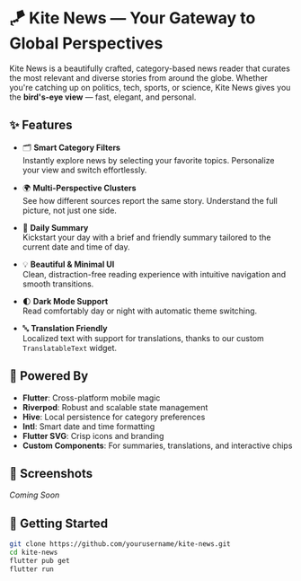 # 🪁 Kite News — Your Gateway to Global Perspectives

Kite News is a beautifully crafted, category-based news reader that curates the most relevant and diverse stories from around the globe. Whether you're catching up on politics, tech, sports, or science, Kite News gives you the **bird's-eye view** — fast, elegant, and personal.

## ✨ Features

- 🗂️ **Smart Category Filters**  
  Instantly explore news by selecting your favorite topics. Personalize your view and switch effortlessly.

- 🌍 **Multi-Perspective Clusters**  
  See how different sources report the same story. Understand the full picture, not just one side.

- 📆 **Daily Summary**  
  Kickstart your day with a brief and friendly summary tailored to the current date and time of day.

- 💡 **Beautiful & Minimal UI**  
  Clean, distraction-free reading experience with intuitive navigation and smooth transitions.

- 🌓 **Dark Mode Support**  
  Read comfortably day or night with automatic theme switching.

- 🔤 **Translation Friendly**  
  Localized text with support for translations, thanks to our custom `TranslatableText` widget.

## 🧠 Powered By

- **Flutter**: Cross-platform mobile magic  
- **Riverpod**: Robust and scalable state management  
- **Hive**: Local persistence for category preferences  
- **Intl**: Smart date and time formatting  
- **Flutter SVG**: Crisp icons and branding  
- **Custom Components**: For summaries, translations, and interactive chips

## 📸 Screenshots

_Coming Soon_

## 🚀 Getting Started

```bash
git clone https://github.com/yourusername/kite-news.git
cd kite-news
flutter pub get
flutter run
